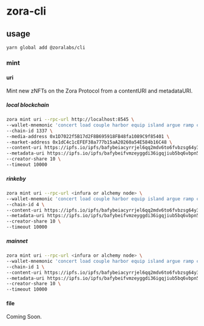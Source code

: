 # zora-cli

## usage

```
yarn global add @zoralabs/cli
```

### mint

#### uri 

Mint new zNFTs on the Zora Protocol from a contentURI and metadataURI.

##### local blockchain

```bash
zora mint uri --rpc-url http://localhost:8545 \
--wallet-mnemonic 'concert load couple harbor equip island argue ramp clarify fence smart topic' \
--chain-id 1337 \
--media-address 0x1D7022f5B17d2F8B695918FB48fa1089C9f85401 \
--market-address 0x1dC4c1cEFEF38a777b15aA20260a54E584b16C48 \
--content-uri https://ipfs.io/ipfs/bafybeiacyrrjel6qq2mdv6to6fvbzsg64y3g4kbp32h55zfmesx2oe7cwi \
--metadata-uri https://ipfs.io/ipfs/bafybeifvmzeyggdi36igqjiub5bq6vbpn5ebihxgqjbrk5ibqculk4upoy \
--creator-share 10 \
--timeout 10000
```

##### rinkeby

```bash
zora mint uri --rpc-url <infura or alchemy node> \
--wallet-mnemonic 'concert load couple harbor equip island argue ramp clarify fence smart topic' \
--chain-id 4 \
--content-uri https://ipfs.io/ipfs/bafybeiacyrrjel6qq2mdv6to6fvbzsg64y3g4kbp32h55zfmesx2oe7cwi \
--metadata-uri https://ipfs.io/ipfs/bafybeifvmzeyggdi36igqjiub5bq6vbpn5ebihxgqjbrk5ibqculk4upoy \
--creator-share 10 \
--timeout 10000
```

##### mainnet

```bash
zora mint uri --rpc-url <infura or alchemy node> \
--wallet-mnemonic 'concert load couple harbor equip island argue ramp clarify fence smart topic' \
--chain-id 1 \
--content-uri https://ipfs.io/ipfs/bafybeiacyrrjel6qq2mdv6to6fvbzsg64y3g4kbp32h55zfmesx2oe7cwi \
--metadata-uri https://ipfs.io/ipfs/bafybeifvmzeyggdi36igqjiub5bq6vbpn5ebihxgqjbrk5ibqculk4upoy \
--creator-share 10 \
--timeout 10000
```

#### file 

Coming Soon.